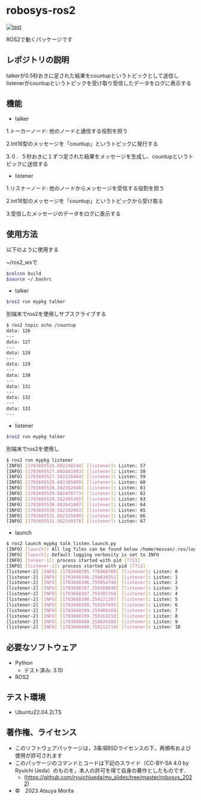 # robosys-ros2

[![test](https://github.com/morita1315/robosys-ros2/actions/workflows/test.yml/badge.svg)](https://github.com/morita1315/robosys-ros2/actions/workflows/test.yml)

ROS2で動くパッケージです

## レポジトリの説明

talkerが0.5秒おきに足された結果をcountupというトピックとして送信しlistenerがcountupというトピックを受け取り受信したデータをログに表示する

## 機能
* talker

1.トーカーノード: 他のノードと通信する役割を担う

2.Int16型のメッセージを「countup」というトピックに発行する

3.０．５秒おきに１ずつ足された結果をメッセージを生成し、countupというトピックに送信する

* listener

1.リスナーノード: 他のノードからメッセージを受信する役割を担う

2.Int16型のメッセージを「countup」というトピックから受け取る

3.受信したメッセージのデータをログに表示する

## 使用方法
以下のように使用する

~/ros2_wsで
```bash
$colcon build
$source ~/.bashrc
```

* talker

```bash
$ros2 run mypkg talker
```

別端末でros2を使用しサブスクライブする
```bash
$ ros2 topic echo /countup
data: 126
---
data: 127
---
data: 128
---
data: 129
---
data: 130
---
data: 131
---
data: 132
---
data: 133
---
```

* listener

```bash
$ros2 run mypkg talker
```

別端末でros2を使用し
```bash
$ ros2 run mypkg listener
[INFO] [1703695526.602248244] [listener]: Listen: 57
[INFO] [1703695527.082681603] [listener]: Listen: 58
[INFO] [1703695527.582128404] [listener]: Listen: 59
[INFO] [1703695528.082385889] [listener]: Listen: 60
[INFO] [1703695528.582362048] [listener]: Listen: 61
[INFO] [1703695529.082470773] [listener]: Listen: 62
[INFO] [1703695529.582465365] [listener]: Listen: 63
[INFO] [1703695530.082641807] [listener]: Listen: 64
[INFO] [1703695530.582202083] [listener]: Listen: 65
[INFO] [1703695531.082325690] [listener]: Listen: 66
[INFO] [1703695531.582330376] [listener]: Listen: 67
```

* launch

```bash
$ ros2 launch mypkg talk_listen.launch.py
[INFO] [launch]: All log files can be found below /home/mossan/.ros/log/2023-12-27-23-46-34-961548-mossan-7710
[INFO] [launch]: Default logging verbosity is set to INFO
[INFO] [talker-1]: process started with pid [7711]
[INFO] [listener-2]: process started with pid [7713]
[listener-2] [INFO] [1703688395.776988760] [listener]: Listen: 0
[listener-2] [INFO] [1703688396.259830351] [listener]: Listen: 1
[listener-2] [INFO] [1703688396.759054748] [listener]: Listen: 2
[listener-2] [INFO] [1703688397.259389848] [listener]: Listen: 3
[listener-2] [INFO] [1703688397.759385358] [listener]: Listen: 4
[listener-2] [INFO] [1703688398.259221387] [listener]: Listen: 5
[listener-2] [INFO] [1703688398.759257693] [listener]: Listen: 6
[listener-2] [INFO] [1703688399.259480169] [listener]: Listen: 7
[listener-2] [INFO] [1703688399.759263218] [listener]: Listen: 8
[listener-2] [INFO] [1703688400.259024180] [listener]: Listen: 9
[listener-2] [INFO] [1703688400.759212219] [listener]: Listen: 10
```

## 必要なソフトウェア
* Python　
  * テスト済み: 3.10
* ROS2

## テスト環境
* Ubuntu22.04.2LTS

## 著作権、ライセンス  
* このソフトウェアパッケージは，3条項BSDライセンスの下，再頒布および使用が許可されます
* このパッケージのコマンドとコードは下記のスライド（CC-BY-SA 4.0 by Ryuichi Ueda）のものを，本人の許可を得て自身の著作としたものです．
	* (https://github.com/ryuichiueda/my_slides/tree/master/robosys_2022)
* ©　2023 Atsuya Morita

